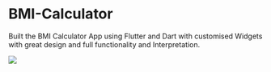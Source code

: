 # BMI-Calculator
Built the BMI Calculator App using Flutter and Dart with customised Widgets with great design and full functionality and Interpretation.

![](bmi.gif)
